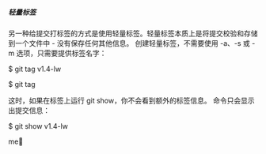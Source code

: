 ##### **轻量标签**

另一种给提交打标签的方式是使用轻量标签。轻量标签本质上是将提交校验和存储到一个文件中 - 没有保存任何其他信息。 创建轻量标签，不需要使用 -a、-s 或 -m 选项，只需要提供标签名字：

$ git tag v1.4-lw

$ git tag

这时，如果在标签上运行 git show，你不会看到额外的标签信息。 命令只会显示出提交信息：

$ git show v1.4-lw

me

